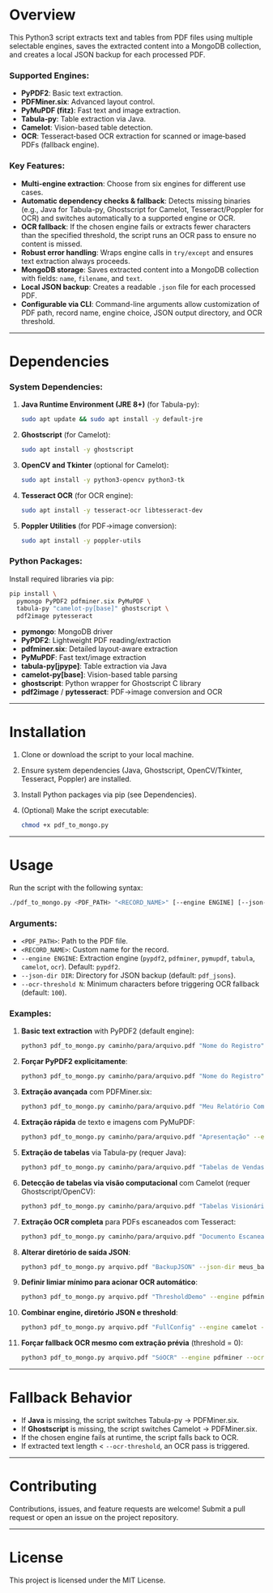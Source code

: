 # Overview

This Python3 script extracts text and tables from PDF files using multiple selectable engines, saves the extracted content into a MongoDB collection, and creates a local JSON backup for each processed PDF.

### Supported Engines:

* **PyPDF2**: Basic text extraction.
* **PDFMiner.six**: Advanced layout control.
* **PyMuPDF (fitz)**: Fast text and image extraction.
* **Tabula-py**: Table extraction via Java.
* **Camelot**: Vision-based table detection.
* **OCR**: Tesseract‑based OCR extraction for scanned or image‑based PDFs (fallback engine).

### Key Features:

* **Multi-engine extraction**: Choose from six engines for different use cases.
* **Automatic dependency checks & fallback**: Detects missing binaries (e.g., Java for Tabula-py, Ghostscript for Camelot, Tesseract/Poppler for OCR) and switches automatically to a supported engine or OCR.
* **OCR fallback**: If the chosen engine fails or extracts fewer characters than the specified threshold, the script runs an OCR pass to ensure no content is missed.
* **Robust error handling**: Wraps engine calls in `try/except` and ensures text extraction always proceeds.
* **MongoDB storage**: Saves extracted content into a MongoDB collection with fields: `name`, `filename`, and `text`.
* **Local JSON backup**: Creates a readable `.json` file for each processed PDF.
* **Configurable via CLI**: Command-line arguments allow customization of PDF path, record name, engine choice, JSON output directory, and OCR threshold.

---

# Dependencies

### System Dependencies:

1. **Java Runtime Environment (JRE 8+)** (for Tabula-py):

   ```bash
   sudo apt update && sudo apt install -y default-jre
   ```
2. **Ghostscript** (for Camelot):

   ```bash
   sudo apt install -y ghostscript
   ```
3. **OpenCV and Tkinter** (optional for Camelot):

   ```bash
   sudo apt install -y python3-opencv python3-tk
   ```
4. **Tesseract OCR** (for OCR engine):

   ```bash
   sudo apt install -y tesseract-ocr libtesseract-dev
   ```
5. **Poppler Utilities** (for PDF→image conversion):

   ```bash
   sudo apt install -y poppler-utils
   ```

### Python Packages:

Install required libraries via pip:

```bash
pip install \
  pymongo PyPDF2 pdfminer.six PyMuPDF \
  tabula-py "camelot-py[base]" ghostscript \
  pdf2image pytesseract
```

* **pymongo**: MongoDB driver
* **PyPDF2**: Lightweight PDF reading/extraction
* **pdfminer.six**: Detailed layout-aware extraction
* **PyMuPDF**: Fast text/image extraction
* **tabula-py\[jpype]**: Table extraction via Java
* **camelot-py\[base]**: Vision-based table parsing
* **ghostscript**: Python wrapper for Ghostscript C library
* **pdf2image** / **pytesseract**: PDF→image conversion and OCR

---

# Installation

1. Clone or download the script to your local machine.
2. Ensure system dependencies (Java, Ghostscript, OpenCV/Tkinter, Tesseract, Poppler) are installed.
3. Install Python packages via pip (see Dependencies).
4. (Optional) Make the script executable:

   ```bash
   chmod +x pdf_to_mongo.py
   ```

---

# Usage

Run the script with the following syntax:

```bash
./pdf_to_mongo.py <PDF_PATH> "<RECORD_NAME>" [--engine ENGINE] [--json-dir DIR] [--ocr-threshold N]
```

### Arguments:

* `<PDF_PATH>`: Path to the PDF file.
* `<RECORD_NAME>`: Custom name for the record.
* `--engine ENGINE`: Extraction engine (`pypdf2`, `pdfminer`, `pymupdf`, `tabula`, `camelot`, `ocr`). Default: `pypdf2`.
* `--json-dir DIR`: Directory for JSON backup (default: `pdf_jsons`).
* `--ocr-threshold N`: Minimum characters before triggering OCR fallback (default: `100`).

### Examples:

1. **Basic text extraction** with PyPDF2 (default engine):

   ```bash
   python3 pdf_to_mongo.py caminho/para/arquivo.pdf "Nome do Registro"
   ```
2. **Forçar PyPDF2 explicitamente**:

   ```bash
   python3 pdf_to_mongo.py caminho/para/arquivo.pdf "Nome do Registro" --engine pypdf2 --json-dir dados_json (NÃO BOM)
   ```
3. **Extração avançada** com PDFMiner.six:

   ```bash
   python3 pdf_to_mongo.py caminho/para/arquivo.pdf "Meu Relatório Complexo" --engine pdfminer --json-dir dados_json (NÃO BOM)
   ```
4. **Extração rápida** de texto e imagens com PyMuPDF:

   ```bash
   python3 pdf_to_mongo.py caminho/para/arquivo.pdf "Apresentação" --engine pymupdf --json-dir dados_json (BOM)
   ```
5. **Extração de tabelas** via Tabula-py (requer Java):

   ```bash
   python3 pdf_to_mongo.py caminho/para/arquivo.pdf "Tabelas de Vendas" --engine tabula --json-dir dados_json (NÃO BOM)
   ```
6. **Detecção de tabelas via visão computacional** com Camelot (requer Ghostscript/OpenCV):

   ```bash
   python3 pdf_to_mongo.py caminho/para/arquivo.pdf "Tabelas Visionárias" --engine camelot --json-dir dados_json (NÃO BOM)
   ```
7. **Extração OCR completa** para PDFs escaneados com Tesseract:

   ```bash
   python3 pdf_to_mongo.py caminho/para/arquivo.pdf "Documento Escaneado" --engine ocr --ocr-threshold 0 --json-dir dados_json (BOM)
   ```
8. **Alterar diretório de saída JSON**:

   ```bash
   python3 pdf_to_mongo.py arquivo.pdf "BackupJSON" --json-dir meus_backups --json-dir dados_json
   ```
9. **Definir limiar mínimo para acionar OCR automático**:

   ```bash
   python3 pdf_to_mongo.py arquivo.pdf "ThresholdDemo" --engine pdfminer --ocr-threshold 200 --json-dir dados_json (NÃO BOM)
   ```
10. **Combinar engine, diretório JSON e threshold**:

    ```bash
    python3 pdf_to_mongo.py arquivo.pdf "FullConfig" --engine camelot --json-dir backups_json --ocr-threshold 50 (NÃO BOM)
    ```
11. **Forçar fallback OCR mesmo com extração prévia** (threshold = 0):

    ```bash
    python3 pdf_to_mongo.py arquivo.pdf "SóOCR" --engine pdfminer --ocr-threshold 0 --json-dir dados_json (NÃO BOM)
    ```

---

# Fallback Behavior

* If **Java** is missing, the script switches Tabula-py → PDFMiner.six.
* If **Ghostscript** is missing, the script switches Camelot → PDFMiner.six.
* If the chosen engine fails at runtime, the script falls back to OCR.
* If extracted text length < `--ocr-threshold`, an OCR pass is triggered.

---

# Contributing

Contributions, issues, and feature requests are welcome! Submit a pull request or open an issue on the project repository.

---

# License

This project is licensed under the MIT License.
